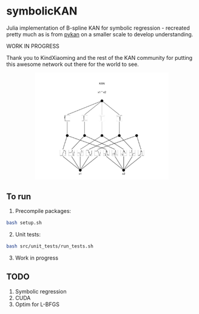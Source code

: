 # symbolicKAN

Julia implementation of B-spline KAN for symbolic regression - recreated pretty much as is from [pykan](https://github.com/KindXiaoming/pykan) on a smaller scale to develop understanding.

WORK IN PROGRESS 

Thank you to KindXiaoming and the rest of the KAN community for putting this awesome network out there for the world to see.

<p align="center">
<img src="figures/kan.png" alt="KAN Architecture" width="70%"
</p>

## To run

1. Precompile packages:

```bash
bash setup.sh
```

2. Unit tests:

```bash
bash src/unit_tests/run_tests.sh
```

3. Work in progress

## TODO

1. Symbolic regression
2. CUDA
3. Optim for L-BFGS